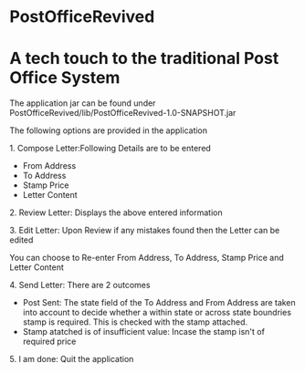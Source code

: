 # PostOfficeRevived
<h1>A tech touch to the traditional Post Office System</h1>
<p>The application jar can be found under PostOfficeRevived/lib/PostOfficeRevived-1.0-SNAPSHOT.jar</p>
<p>The following options are provided in the application</p>
<p>1. Compose Letter:Following Details are to be entered
<ul>
<li>From Address</li>
<li>To Address</li>
<li>Stamp Price</li>
<li>Letter Content</li>
</ul>
</p>
<p>2. Review Letter: Displays the above entered information</p>
<p>3. Edit Letter: Upon Review if any mistakes found then the Letter can be edited
<p>You can choose to Re-enter From Address, To Address, Stamp Price and Letter Content</p></p>
<p>4. Send Letter: There are 2 outcomes
<ul>
  <li>Post Sent: The state field of the To Address and From Address are taken into account to decide whether a within state or across state boundries stamp is required. This is checked with the stamp attached.</li>
  <li>Stamp atatched is of insufficient value: Incase the stamp isn't of required price</li>
</ul>
</p>
<p>5. I am done: Quit the application</p> 
